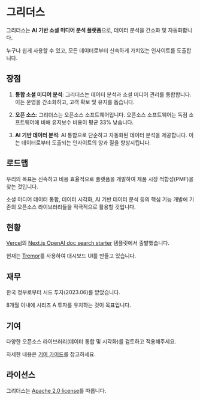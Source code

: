 # 그리더스
그리더스는 **AI 기반 소셜 미디어 분석 플랫폼**으로, 데이터 분석을 간소화 및 자동화합니다.

누구나 쉽게 사용할 수 있고, 모든 데이터로부터 신속하게 가치있는 인사이트를 도출합니다.

## 장점
1. **통합 소셜 미디어 분석**: 그리더스는 데이터 분석과 소셜 미디어 관리를 통합합니다. 이는 운영을 간소화하고, 고객 확보 및 유지를 돕습니다. 

2. **오픈 소스**: 그리더스는 오픈소스 소프트웨어입니다. 오픈소스 소프트웨어는 독점 소프트웨어에 비해 유지보수 비용이 평균 33% 낮습니다.

3. **AI 기반 데이터 분석**: AI 통합으로 단순하고 자동화된 데이터 분석을 제공합니다. 이는 데이터로부터 도출되는 인사이트의 양과 질을 향상시킵니다.

## 로드맵
우리의 목표는 신속하고 비용 효율적으로 플랫폼을 개발하여 제품 시장 적합성(PMF)을 찾는 것입니다. 

소셜 미디어 데이터 통합, 데이터 시각화, AI 기반 데이터 분석 등의 핵심 기능 개발에 기존의 오픈소스 라이브러리들을 적극적으로 활용할 것입니다.

## 현황
[Vercel](https://vercel.com/)의 [Next.js OpenAI doc search starter](https://vercel.com/templates/next.js/nextjs-openai-doc-search-starter) 템플릿에서 출발했습니다. 

현재는 [Tremor](https://www.tremor.so/)를 사용하여 대시보드 UI를 만들고 있습니다.

## 재무
한국 정부로부터 시드 투자(2023.06)를 받았습니다. 

8개월 이내에 시리즈 A 투자를 유치하는 것이 목표입니다.

## 기여
다양한 오픈소스 라이브러리(데이터 통합 및 시각화)를 검토하고 적용해주세요. 

자세한 내용은 [기여 가이드](contributing.md)를 참고하세요.

## 라이선스
그리더스는 [Apache 2.0 license](LICENSE)를 따릅니다. 
